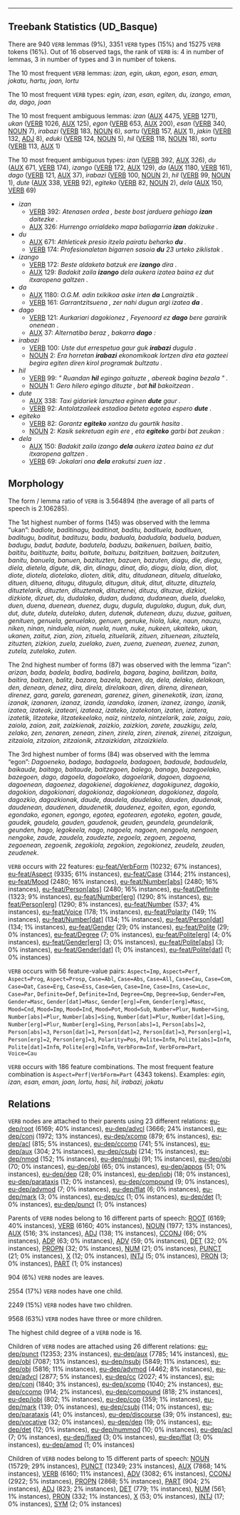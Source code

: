 

--------------------------------------------------------------------------------

## Treebank Statistics (UD_Basque)

There are 940 `VERB` lemmas (9%), 3351 `VERB` types (15%) and 15275 `VERB` tokens (16%).
Out of 16 observed tags, the rank of `VERB` is: 4 in number of lemmas, 3 in number of types and 3 in number of tokens.

The 10 most frequent `VERB` lemmas: <em>izan, egin, ukan, egon, esan, eman, jokatu, hartu, joan, lortu</em>

The 10 most frequent `VERB` types:  <em>egin, izan, esan, egiten, du, izango, eman, da, dago, joan</em>

The 10 most frequent ambiguous lemmas: <em>izan</em> ([AUX]() 4475, [VERB]() 1271), <em>ukan</em> ([VERB]() 1026, [AUX]() 125), <em>egon</em> ([VERB]() 653, [AUX]() 200), <em>esan</em> ([VERB]() 340, [NOUN]() 7), <em>irabazi</em> ([VERB]() 183, [NOUN]() 6), <em>sartu</em> ([VERB]() 157, [AUX]() 1), <em>jakin</em> ([VERB]() 132, [ADJ]() 8), <em>eduki</em> ([VERB]() 124, [NOUN]() 5), <em>hil</em> ([VERB]() 118, [NOUN]() 18), <em>sortu</em> ([VERB]() 113, [AUX]() 1)

The 10 most frequent ambiguous types:  <em>izan</em> ([VERB]() 392, [AUX]() 326), <em>du</em> ([AUX]() 671, [VERB]() 174), <em>izango</em> ([VERB]() 172, [AUX]() 129), <em>da</em> ([AUX]() 1180, [VERB]() 161), <em>dago</em> ([VERB]() 121, [AUX]() 37), <em>irabazi</em> ([VERB]() 100, [NOUN]() 2), <em>hil</em> ([VERB]() 99, [NOUN]() 1), <em>dute</em> ([AUX]() 338, [VERB]() 92), <em>egiteko</em> ([VERB]() 82, [NOUN]() 2), <em>dela</em> ([AUX]() 150, [VERB]() 69)


* <em>izan</em>
  * [VERB]() 392: <em>Atenasen ordea , beste bost jarduera gehiago <b>izan</b> daitezke .</em>
  * [AUX]() 326: <em>Hurrengo orrialdeko mapa baliagarria <b>izan</b> dakizuke .</em>
* <em>du</em>
  * [AUX]() 671: <em>Athleticek presio itzela pairatu beharko <b>du</b> .</em>
  * [VERB]() 174: <em>Profesionaletan bigarren sasoia <b>du</b> 23 urteko ziklistak .</em>
* <em>izango</em>
  * [VERB]() 172: <em>Beste aldaketa batzuk ere <b>izango</b> dira .</em>
  * [AUX]() 129: <em>Badakit zaila <b>izango</b> dela aukera izatea baina ez dut itxaropena galtzen .</em>
* <em>da</em>
  * [AUX]() 1180: <em>O.G.M. adin txikikoa aske irten <b>da</b> Langraiztik .</em>
  * [VERB]() 161: <em>Garrantzitsuena , zer nahi dugun argi izatea <b>da</b> .</em>
* <em>dago</em>
  * [VERB]() 121: <em>Aurkariari dagokionez , Feyenoord ez <b>dago</b> bere garairik onenean .</em>
  * [AUX]() 37: <em>Alternatiba beraz , bakarra <b>dago</b> :</em>
* <em>irabazi</em>
  * [VERB]() 100: <em>Uste dut errespetua gaur guk <b>irabazi</b> dugula .</em>
  * [NOUN]() 2: <em>Era horretan <b>irabazi</b> ekonomikoak lortzen dira eta gazteei begira egiten diren kirol programak bultzatu .</em>
* <em>hil</em>
  * [VERB]() 99: <em>" Ruandan <b>hil</b> egingo gaituzte , abereak bagina bezala " .</em>
  * [NOUN]() 1: <em>Gero hilero egingo dituzte , bat <b>hil</b> bakoitzean .</em>
* <em>dute</em>
  * [AUX]() 338: <em>Taxi gidariek lanuztea eginen <b>dute</b> gaur .</em>
  * [VERB]() 92: <em>Antolatzaileek estadioa beteta egotea espero <b>dute</b> .</em>
* <em>egiteko</em>
  * [VERB]() 82: <em>Gorantz <b>egiteko</b> xantza du gaurtik hasita .</em>
  * [NOUN]() 2: <em>Kasik sekretuan egin ere , eta <b>egiteko</b> garbi bat zeukan :</em>
* <em>dela</em>
  * [AUX]() 150: <em>Badakit zaila izango <b>dela</b> aukera izatea baina ez dut itxaropena galtzen .</em>
  * [VERB]() 69: <em>Jokalari ona <b>dela</b> erakutsi zuen iaz .</em>

## Morphology

The form / lemma ratio of `VERB` is 3.564894 (the average of all parts of speech is 2.106285).

The 1st highest number of forms (145) was observed with the lemma “ukan”: <em>badiote, baditinagu, baditinat, baditu, badituela, badituen, baditugu, baditut, badituzu, badu, baduala, badudala, baduela, baduen, badugu, badut, badute, badutela, baduzu, baikenuen, bailuen, baitio, baititu, baitituzte, baitu, baitute, baituzu, baitzituen, baitzuen, baitzuten, banitu, banuela, banuen, bazituzten, bazuen, bazuten, diagu, die, diegu, diela, dietela, digute, dik, din, dinagu, dinat, dio, diogu, diola, dion, diot, diote, diotela, diotelako, dioten, ditik, ditu, ditudanean, dituela, dituelako, dituen, dituena, ditugu, ditugula, ditugun, dituk, ditut, dituzte, dituztela, dituztelarik, dituzten, dituztenak, dituztenei, dituzu, dituzue, dizkiot, dizkiote, dizuet, du, dudalako, dudan, dudana, dudanean, duela, duelako, duen, duena, duenean, duenez, dugu, dugula, dugulako, dugun, duk, dun, dut, dute, dutela, dutelako, duten, dutenak, dutenean, duzu, duzue, gaituen, genituen, genuela, genuelako, genuen, genuke, hiola, luke, naun, nauzu, niken, ninan, ninduela, nion, nuela, nuen, nuke, nukeen, ukaiteko, ukan, ukanen, zaitut, zian, zion, zituela, zituelarik, zituen, zituenean, zituztela, zituzten, zizkion, zuela, zuelako, zuen, zuena, zuenean, zuenez, zunan, zutela, zutelako, zuten</em>.

The 2nd highest number of forms (87) was observed with the lemma “izan”: <em>arizan, bada, badela, badira, badirela, bagara, bagina, bailitzan, baita, baitira, baitzen, balitz, bazara, bazela, bazen, da, dela, delako, delakoan, den, denean, denez, dira, direla, direlakoan, diren, direna, direnean, direnez, gara, garela, garenean, garenez, ginen, ginenekotik, izan, izana, izanak, izanaren, izanaz, izanda, izandako, izanen, izanez, izango, izanik, izatea, izateak, izateari, izateaz, izateko, izatekotan, izaten, izatera, izatetik, litzateke, litzatekeelako, naiz, nintzela, nintzelarik, zaie, zaigu, zaio, zaiola, zaion, zait, zaizkienak, zaizkio, zaizkion, zarete, zauzkigu, zela, zelako, zen, zenaren, zenean, zinen, zirela, ziren, zirenak, zirenei, zitzaigun, zitzaiola, zitzaion, zitzaionik, zitzaizkidan, zitzaizkiela</em>.

The 3rd highest number of forms (84) was observed with the lemma “egon”: <em>Dagoeneko, badago, badagoela, badagoen, badaude, badaudela, baikaude, baitago, baitaude, baitzegoen, balego, banago, bazegoelako, bazegoen, dago, dagoela, dagoelako, dagoelarik, dagoen, dagoena, dagoenean, dagoenez, dagokienei, dagokienez, dagokigunez, dagokio, dagokion, dagokionari, dagokionaz, dagokionean, dagokionez, dagola, dagozkio, dagozkionak, daude, daudela, daudelako, dauden, daudenak, daudenean, daudenen, daudenetik, daudenez, egoiten, egon, egonda, egondako, egonen, egongo, egotea, egotearen, egoteko, egoten, gaude, gaudek, gaudela, gauden, gaudenok, geuden, geundela, geundelarik, geunden, hago, legokeela, nago, nagoela, nagoen, nengoela, nengoen, nengoke, zaude, zaudela, zaudezte, zegoela, zegoen, zegoena, zegoenean, zegoenik, zegokiola, zegokion, zegokionez, zeudela, zeuden, zeudenek</em>.

`VERB` occurs with 22 features: [eu-feat/VerbForm]() (10232; 67% instances), [eu-feat/Aspect]() (9335; 61% instances), [eu-feat/Case]() (3144; 21% instances), [eu-feat/Mood]() (2480; 16% instances), [eu-feat/Number[abs]]() (2480; 16% instances), [eu-feat/Person[abs]]() (2480; 16% instances), [eu-feat/Definite]() (1323; 9% instances), [eu-feat/Number[erg]]() (1290; 8% instances), [eu-feat/Person[erg]]() (1290; 8% instances), [eu-feat/Number]() (537; 4% instances), [eu-feat/Voice]() (178; 1% instances), [eu-feat/Polarity]() (149; 1% instances), [eu-feat/Number[dat]]() (134; 1% instances), [eu-feat/Person[dat]]() (134; 1% instances), [eu-feat/Gender]() (29; 0% instances), [eu-feat/Polite]() (29; 0% instances), [eu-feat/Degree]() (7; 0% instances), [eu-feat/Polite[erg]]() (4; 0% instances), [eu-feat/Gender[erg]]() (3; 0% instances), [eu-feat/Polite[abs]]() (3; 0% instances), [eu-feat/Gender[dat]]() (1; 0% instances), [eu-feat/Polite[dat]]() (1; 0% instances)

`VERB` occurs with 56 feature-value pairs: `Aspect=Imp`, `Aspect=Perf`, `Aspect=Prog`, `Aspect=Prosp`, `Case=Abl`, `Case=Abs`, `Case=All`, `Case=Cau`, `Case=Com`, `Case=Dat`, `Case=Erg`, `Case=Ess`, `Case=Gen`, `Case=Ine`, `Case=Ins`, `Case=Loc`, `Case=Par`, `Definite=Def`, `Definite=Ind`, `Degree=Cmp`, `Degree=Sup`, `Gender=Fem`, `Gender=Masc`, `Gender[dat]=Masc`, `Gender[erg]=Fem`, `Gender[erg]=Masc`, `Mood=Cnd`, `Mood=Imp`, `Mood=Ind`, `Mood=Pot`, `Mood=Sub`, `Number=Plur`, `Number=Sing`, `Number[abs]=Plur`, `Number[abs]=Sing`, `Number[dat]=Plur`, `Number[dat]=Sing`, `Number[erg]=Plur`, `Number[erg]=Sing`, `Person[abs]=1`, `Person[abs]=2`, `Person[abs]=3`, `Person[dat]=1`, `Person[dat]=2`, `Person[dat]=3`, `Person[erg]=1`, `Person[erg]=2`, `Person[erg]=3`, `Polarity=Pos`, `Polite=Infm`, `Polite[abs]=Infm`, `Polite[dat]=Infm`, `Polite[erg]=Infm`, `VerbForm=Inf`, `VerbForm=Part`, `Voice=Cau`

`VERB` occurs with 186 feature combinations.
The most frequent feature combination is `Aspect=Perf|VerbForm=Part` (4343 tokens).
Examples: <em>egin, izan, esan, eman, joan, lortu, hasi, hil, irabazi, jokatu</em>


## Relations

`VERB` nodes are attached to their parents using 23 different relations: [eu-dep/root]() (6169; 40% instances), [eu-dep/advcl]() (3666; 24% instances), [eu-dep/conj]() (1972; 13% instances), [eu-dep/xcomp]() (879; 6% instances), [eu-dep/acl]() (815; 5% instances), [eu-dep/ccomp]() (741; 5% instances), [eu-dep/aux]() (304; 2% instances), [eu-dep/csubj]() (214; 1% instances), [eu-dep/nmod]() (152; 1% instances), [eu-dep/nsubj]() (91; 1% instances), [eu-dep/obj]() (70; 0% instances), [eu-dep/obl]() (65; 0% instances), [eu-dep/appos]() (51; 0% instances), [eu-dep/dep]() (28; 0% instances), [eu-dep/iobj]() (18; 0% instances), [eu-dep/parataxis]() (12; 0% instances), [eu-dep/compound]() (9; 0% instances), [eu-dep/advmod]() (7; 0% instances), [eu-dep/flat]() (6; 0% instances), [eu-dep/mark]() (3; 0% instances), [eu-dep/cc]() (1; 0% instances), [eu-dep/det]() (1; 0% instances), [eu-dep/punct]() (1; 0% instances)

Parents of `VERB` nodes belong to 16 different parts of speech: [ROOT]() (6169; 40% instances), [VERB]() (6160; 40% instances), [NOUN]() (1977; 13% instances), [AUX]() (516; 3% instances), [ADJ]() (138; 1% instances), [CCONJ]() (66; 0% instances), [ADP]() (63; 0% instances), [ADV]() (59; 0% instances), [DET]() (32; 0% instances), [PROPN]() (32; 0% instances), [NUM]() (21; 0% instances), [PUNCT]() (21; 0% instances), [X]() (12; 0% instances), [INTJ]() (5; 0% instances), [PRON]() (3; 0% instances), [PART]() (1; 0% instances)

904 (6%) `VERB` nodes are leaves.

2554 (17%) `VERB` nodes have one child.

2249 (15%) `VERB` nodes have two children.

9568 (63%) `VERB` nodes have three or more children.

The highest child degree of a `VERB` node is 16.

Children of `VERB` nodes are attached using 26 different relations: [eu-dep/punct]() (12353; 23% instances), [eu-dep/aux]() (7785; 14% instances), [eu-dep/obl]() (7087; 13% instances), [eu-dep/nsubj]() (5849; 11% instances), [eu-dep/obj]() (5816; 11% instances), [eu-dep/advmod]() (4462; 8% instances), [eu-dep/advcl]() (2877; 5% instances), [eu-dep/cc]() (2027; 4% instances), [eu-dep/conj]() (1840; 3% instances), [eu-dep/xcomp]() (1040; 2% instances), [eu-dep/ccomp]() (914; 2% instances), [eu-dep/compound]() (818; 2% instances), [eu-dep/iobj]() (802; 1% instances), [eu-dep/cop]() (359; 1% instances), [eu-dep/mark]() (139; 0% instances), [eu-dep/csubj]() (114; 0% instances), [eu-dep/parataxis]() (41; 0% instances), [eu-dep/discourse]() (39; 0% instances), [eu-dep/vocative]() (32; 0% instances), [eu-dep/dep]() (19; 0% instances), [eu-dep/det]() (12; 0% instances), [eu-dep/nummod]() (10; 0% instances), [eu-dep/acl]() (7; 0% instances), [eu-dep/fixed]() (3; 0% instances), [eu-dep/flat]() (3; 0% instances), [eu-dep/amod]() (1; 0% instances)

Children of `VERB` nodes belong to 15 different parts of speech: [NOUN]() (15729; 29% instances), [PUNCT]() (12349; 23% instances), [AUX]() (7868; 14% instances), [VERB]() (6160; 11% instances), [ADV]() (3082; 6% instances), [CCONJ]() (2922; 5% instances), [PROPN]() (2868; 5% instances), [PART]() (904; 2% instances), [ADJ]() (823; 2% instances), [DET]() (779; 1% instances), [NUM]() (561; 1% instances), [PRON]() (332; 1% instances), [X]() (53; 0% instances), [INTJ]() (17; 0% instances), [SYM]() (2; 0% instances)

